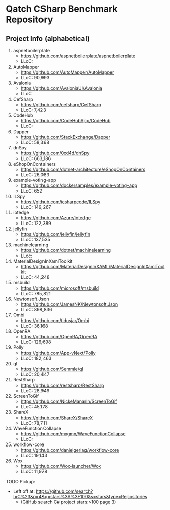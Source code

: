 # Qatch CSharp Benchmark Repository 

## Project Info (alphabetical)
1) aspnetboilerplate
    - https://github.com/aspnetboilerplate/aspnetboilerplate
    - LLoC:
1) AutoMapper
    - https://github.com/AutoMapper/AutoMapper
    - LLoC: 90,993
1) Avalonia
    - https://github.com/AvaloniaUI/Avalonia
    - LLoC
1) CefSharp
    - https://github.com/cefsharp/CefSharp
    - LLoC: 7,423
1) CodeHub
    - https://github.com/CodeHubApp/CodeHub
    - LLoC:
1) Dapper
    - https://github.com/StackExchange/Dapper
    - LLoC: 58,368
1) dnSpy
    - https://github.com/0xd4d/dnSpy
    - LLoC: 663,186
1) eShopOnContainers
    - https://github.com/dotnet-architecture/eShopOnContainers
    - LLoC: 26,083
1) example-voting-app
    - https://github.com/dockersamples/example-voting-app
    - LLoC: 652
1) ILSpy
    - https://github.com/icsharpcode/ILSpy
    - LLoC: 149,267
1) iotedge
    - https://github.com/Azure/iotedge
    - LLoC: 122,389
1) jellyfin
    - https://github.com/jellyfin/jellyfin
    - LLoC: 137,535
1) machinelearning
    - https://github.com/dotnet/machinelearning
    - LLoc:
1) MaterialDesignInXamlToolkit
    - https://github.com/MaterialDesignInXAML/MaterialDesignInXamlToolkit
    - LLoC: 44,248
1) msbuild
    - https://github.com/microsoft/msbuild
    - LLoC: 785,821
1) Newtonsoft.Json
    - https://github.com/JamesNK/Newtonsoft.Json
    - LLoC: 898,836
1) Ombi
    - https://github.com/tidusjar/Ombi
    - LLoC: 36,168
1) OpenRA
    - https://github.com/OpenRA/OpenRA
    - LLoC: 126,698
1) Polly
    - https://github.com/App-vNext/Polly
    - LLoC: 182,463 
1) ql
    - https://github.com/Semmle/ql
    - LLoC: 20,447
1) RestSharp
    - https://github.com/restsharp/RestSharp
    - LLoC: 28,949
1) ScreenToGif
    - https://github.com/NickeManarin/ScreenToGif
    - LLoC: 45,178
1) ShareX
    - https://github.com/ShareX/ShareX
    - LLoC: 78,711
1) WaveFunctionCollapse
    - https://github.com/mxgmn/WaveFunctionCollapse
    - LLoC:
1) workflow-core
    - https://github.com/danielgerlag/workflow-core
    - LLoC: 19,143
1) Wox
    - https://github.com/Wox-launcher/Wox
    - LLoC: 11,978

TODO Pickup:
- Left off at: https://github.com/search?l=C%23&p=4&q=stars%3A%3E100&s=stars&type=Repositories
    - (GitHub search C# project stars:>100 page 3)